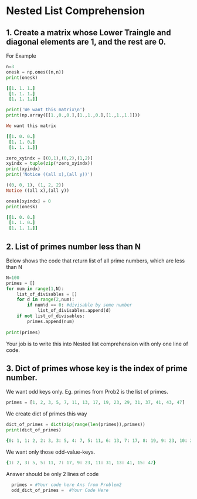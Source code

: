 # Nested List Comprehension

## 1. Create a matrix whose Lower Traingle and diagonal elements are 1, and the rest are 0.</br >

For Example</br >

```python
n=3
onesk = np.ones((n,n))
print(onesk)
```
```ruby
[[1. 1. 1.]
 [1. 1. 1.]
 [1. 1. 1.]]
```

```python
print('We want this matrix\n')
print(np.array([[1.,0.,0.],[1.,1.,0.],[1.,1.,1.]]))
```
```ruby
We want this matrix

[[1. 0. 0.]
 [1. 1. 0.]
 [1. 1. 1.]]
 ```
```python
zero_xyindx = [(0,1),(0,2),(1,2)]
xyindx = tuple(zip(*zero_xyindx))
print(xyindx)
print('Notice ((all x),(all y))')
```
```ruby
((0, 0, 1), (1, 2, 2))
Notice ((all x),(all y))
```
```python
onesk[xyindx] = 0
print(onesk)
```
```ruby
[[1. 0. 0.]
 [1. 1. 0.]
 [1. 1. 1.]]
```


## 2. List of primes number less than N
Below shows the code that return list of all prime numbers, which are less than N</br >
```python
N=100
primes = []
for num in range(1,N):
    list_of_divisables = []
    for d in range(2,num):
        if num%d == 0: #divisable by some number
            list_of_divisables.append(d)
    if not list_of_divisables:
        primes.append(num)
        
print(primes)
```
Your job is to write this into Nested list comprehension with only one line of code.

## 3. Dict of primes whose key is the index of prime number.
We want odd keys only. Eg. primes from Prob2 is the list of primes.
```python
primes = [1, 2, 3, 5, 7, 11, 13, 17, 19, 23, 29, 31, 37, 41, 43, 47]
```
We create dict of primes this way
```python
dict_of_primes = dict(zip(range(len(primes)),primes))
print(dict_of_primes)
```
```ruby
{0: 1, 1: 2, 2: 3, 3: 5, 4: 7, 5: 11, 6: 13, 7: 17, 8: 19, 9: 23, 10: 29, 11: 31, 12: 37, 13: 41, 14: 43, 15: 47}
```
We want only those odd-value-keys.
```ruby
{1: 2, 3: 5, 5: 11, 7: 17, 9: 23, 11: 31, 13: 41, 15: 47}
```
Answer should be only 2 lines of code
```python
  primes = #Your code here Ans from Problem2
  odd_dict_of_primes =  #Your Code Here  
  ```
